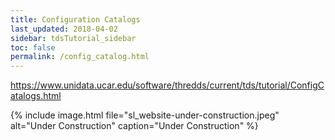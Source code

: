 ```yaml
---
title: Configuration Catalogs
last_updated: 2018-04-02
sidebar: tdsTutorial_sidebar
toc: false
permalink: /config_catalog.html
---
```


https://www.unidata.ucar.edu/software/thredds/current/tds/tutorial/ConfigCatalogs.html

{% include image.html file="sl_website-under-construction.jpeg" alt="Under Construction" caption="Under Construction" %}